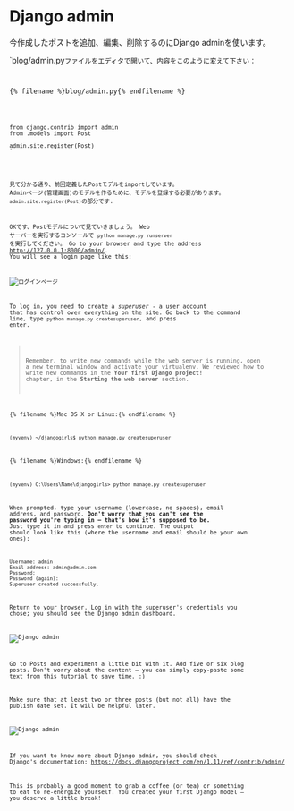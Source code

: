 # Django admin

今作成したポストを追加、編集、削除するのにDjango adminを使います。

`blog/admin.py<code>ファイルをエディタで開いて、内容をこのように変えて下さい：</p>

<p>{% filename %}blog/admin.py{% endfilename %}</p>

<pre><code class="python">from django.contrib import admin
from .models import Post

admin.site.register(Post)
`</pre> 

見て分かる通り、前回定義したPostモデルをimportしています。 Adminページ(管理画面)のモデルを作るために、モデルを登録する必要があります。`admin.site.register(Post)`の部分です.

OKです、Postモデルについて見ていきましょう。 Web サーバーを実行するコンソールで `python manage.py runserver` を実行してください。 Go to your browser and type the address http://127.0.0.1:8000/admin/. You will see a login page like this:

![ログインページ](images/login_page2.png)

To log in, you need to create a *superuser* - a user account that has control over everything on the site. Go back to the command line, type `python manage.py createsuperuser`, and press enter.

> Remember, to write new commands while the web server is running, open a new terminal window and activate your virtualenv. We reviewed how to write new commands in the **Your first Django project!** chapter, in the **Starting the web server** section.

{% filename %}Mac OS X or Linux:{% endfilename %}

    (myvenv) ~/djangogirls$ python manage.py createsuperuser
    

{% filename %}Windows:{% endfilename %}

    (myvenv) C:\Users\Name\djangogirls> python manage.py createsuperuser
    

When prompted, type your username (lowercase, no spaces), email address, and password. **Don't worry that you can't see the password you're typing in – that's how it's supposed to be.** Just type it in and press `enter` to continue. The output should look like this (where the username and email should be your own ones):

    Username: admin
    Email address: admin@admin.com
    Password:
    Password (again):
    Superuser created successfully.
    

Return to your browser. Log in with the superuser's credentials you chose; you should see the Django admin dashboard.

![Django admin](images/django_admin3.png)

Go to Posts and experiment a little bit with it. Add five or six blog posts. Don't worry about the content – you can simply copy-paste some text from this tutorial to save time. :)

Make sure that at least two or three posts (but not all) have the publish date set. It will be helpful later.

![Django admin](images/edit_post3.png)

If you want to know more about Django admin, you should check Django's documentation: https://docs.djangoproject.com/en/1.11/ref/contrib/admin/

This is probably a good moment to grab a coffee (or tea) or something to eat to re-energize yourself. You created your first Django model – you deserve a little break!